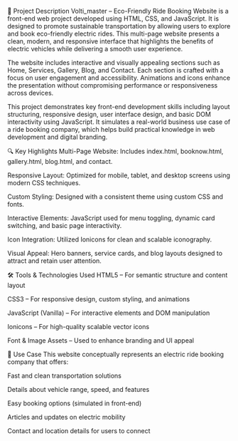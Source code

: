 📌 Project Description
Volti_master – Eco-Friendly Ride Booking Website is a front-end web project developed using HTML, CSS, and JavaScript. It is designed to promote sustainable transportation by allowing users to explore and book eco-friendly electric rides. This multi-page website presents a clean, modern, and responsive interface that highlights the benefits of electric vehicles while delivering a smooth user experience.

The website includes interactive and visually appealing sections such as Home, Services, Gallery, Blog, and Contact. Each section is crafted with a focus on user engagement and accessibility. Animations and icons enhance the presentation without compromising performance or responsiveness across devices.

This project demonstrates key front-end development skills including layout structuring, responsive design, user interface design, and basic DOM interactivity using JavaScript. It simulates a real-world business use case of a ride booking company, which helps build practical knowledge in web development and digital branding.

🔍 Key Highlights
Multi-Page Website: Includes index.html, booknow.html, gallery.html, blog.html, and contact.

Responsive Layout: Optimized for mobile, tablet, and desktop screens using modern CSS techniques.

Custom Styling: Designed with a consistent theme using custom CSS and fonts.

Interactive Elements: JavaScript used for menu toggling, dynamic card switching, and basic page interactivity.

Icon Integration: Utilized Ionicons for clean and scalable iconography.

Visual Appeal: Hero banners, service cards, and blog layouts designed to attract and retain user attention.

🛠️ Tools & Technologies Used
HTML5 – For semantic structure and content layout

CSS3 – For responsive design, custom styling, and animations

JavaScript (Vanilla) – For interactive elements and DOM manipulation

Ionicons – For high-quality scalable vector icons

Font & Image Assets – Used to enhance branding and UI appeal

💼 Use Case
This website conceptually represents an electric ride booking company that offers:

Fast and clean transportation solutions

Details about vehicle range, speed, and features

Easy booking options (simulated in front-end)

Articles and updates on electric mobility

Contact and location details for users to connect
